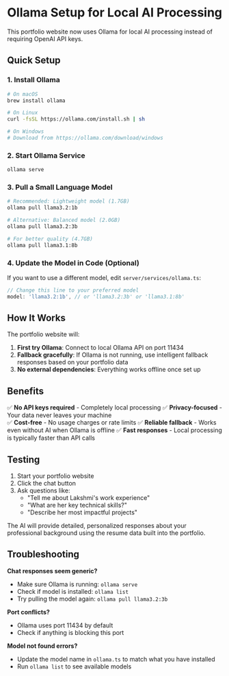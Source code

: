# Ollama Setup for Local AI Processing

This portfolio website now uses Ollama for local AI processing instead of requiring OpenAI API keys.

## Quick Setup

### 1. Install Ollama
```bash
# On macOS
brew install ollama

# On Linux
curl -fsSL https://ollama.com/install.sh | sh

# On Windows
# Download from https://ollama.com/download/windows
```

### 2. Start Ollama Service
```bash
ollama serve
```

### 3. Pull a Small Language Model
```bash
# Recommended: Lightweight model (1.7GB)
ollama pull llama3.2:1b

# Alternative: Balanced model (2.0GB)
ollama pull llama3.2:3b

# For better quality (4.7GB)
ollama pull llama3.1:8b
```

### 4. Update the Model in Code (Optional)
If you want to use a different model, edit `server/services/ollama.ts`:
```typescript
// Change this line to your preferred model
model: 'llama3.2:1b', // or 'llama3.2:3b' or 'llama3.1:8b'
```

## How It Works

The portfolio website will:
1. **First try Ollama**: Connect to local Ollama API on port 11434
2. **Fallback gracefully**: If Ollama is not running, use intelligent fallback responses based on your portfolio data
3. **No external dependencies**: Everything works offline once set up

## Benefits

✅ **No API keys required** - Completely local processing
✅ **Privacy-focused** - Your data never leaves your machine  
✅ **Cost-free** - No usage charges or rate limits
✅ **Reliable fallback** - Works even without AI when Ollama is offline
✅ **Fast responses** - Local processing is typically faster than API calls

## Testing

1. Start your portfolio website
2. Click the chat button
3. Ask questions like:
   - "Tell me about Lakshmi's work experience"
   - "What are her key technical skills?"
   - "Describe her most impactful projects"

The AI will provide detailed, personalized responses about your professional background using the resume data built into the portfolio.

## Troubleshooting

**Chat responses seem generic?**
- Make sure Ollama is running: `ollama serve`
- Check if model is installed: `ollama list`
- Try pulling the model again: `ollama pull llama3.2:3b`

**Port conflicts?**
- Ollama uses port 11434 by default
- Check if anything is blocking this port

**Model not found errors?**
- Update the model name in `ollama.ts` to match what you have installed
- Run `ollama list` to see available models